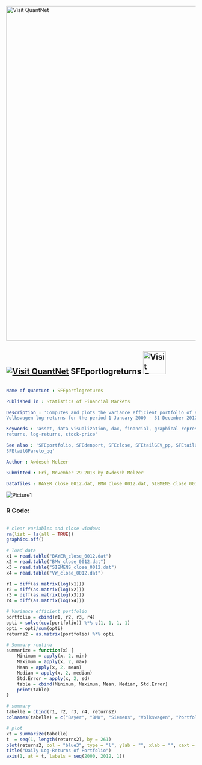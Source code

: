 
[<img src="https://github.com/QuantLet/Styleguide-and-FAQ/blob/master/pictures/banner.png" width="888" alt="Visit QuantNet">](http://quantlet.de/)

## [<img src="https://github.com/QuantLet/Styleguide-and-FAQ/blob/master/pictures/qloqo.png" alt="Visit QuantNet">](http://quantlet.de/) **SFEportlogreturns** [<img src="https://github.com/QuantLet/Styleguide-and-FAQ/blob/master/pictures/QN2.png" width="60" alt="Visit QuantNet 2.0">](http://quantlet.de/)

```yaml

Name of QuantLet : SFEportlogreturns

Published in : Statistics of Financial Markets

Description : 'Computes and plots the variance efficient portfolio of Bayer, BMW, Siemens and
Volkswagen log-returns for the period 1 January 2000 - 31 December 2012.'

Keywords : 'asset, data visualization, dax, financial, graphical representation, plot, portfolio,
returns, log-returns, stock-price'

See also : 'SFEportfolio, SFEdenport, SFEclose, SFEtailGEV_pp, SFEtailGEV_qq, SFEtailGPareto_pp,
SFEtailGPareto_qq'

Author : Awdesch Melzer

Submitted : Fri, November 29 2013 by Awdesch Melzer

Datafiles : BAYER_close_0012.dat, BMW_close_0012.dat, SIEMENS_close_0012.dat, VW_close_0012.dat

```

![Picture1](SFEportlogreturns-1.png)


### R Code:
```r

# clear variables and close windows
rm(list = ls(all = TRUE))
graphics.off()

# load data
x1 = read.table("BAYER_close_0012.dat")
x2 = read.table("BMW_close_0012.dat")
x3 = read.table("SIEMENS_close_0012.dat")
x4 = read.table("VW_close_0012.dat")

r1 = diff(as.matrix(log(x1)))
r2 = diff(as.matrix(log(x2)))
r3 = diff(as.matrix(log(x3)))
r4 = diff(as.matrix(log(x4)))

# Variance efficient portfolio
portfolio = cbind(r1, r2, r3, r4)
opti = solve(cov(portfolio)) %*% c(1, 1, 1, 1)
opti = opti/sum(opti)
returns2 = as.matrix(portfolio) %*% opti

# Summary routine
summarize = function(x) {
    Minimum = apply(x, 2, min)
    Maximum = apply(x, 2, max)
    Mean = apply(x, 2, mean)
    Median = apply(x, 2, median)
    Std.Error = apply(x, 2, sd)
    table = cbind(Minimum, Maximum, Mean, Median, Std.Error)
    print(table)
}

# summary
tabelle = cbind(r1, r2, r3, r4, returns2)
colnames(tabelle) = c("Bayer", "BMW", "Siemens", "Volkswagen", "Portfolio")

# plot
xt = summarize(tabelle)
t  = seq(1, length(returns2), by = 261)
plot(returns2, col = "blue3", type = "l", ylab = "", xlab = "", xaxt = "n")
title("Daily Log-Returns of Portfolio")
axis(1, at = t, labels = seq(2000, 2012, 1))
```

